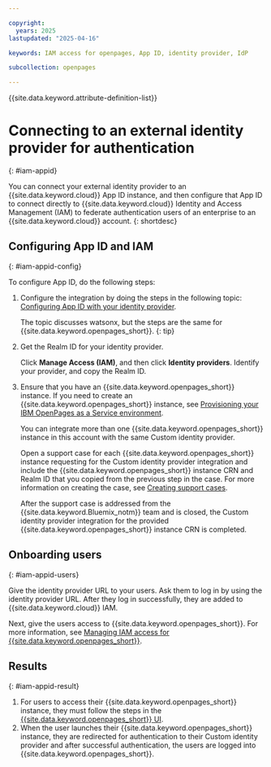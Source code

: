 ```yaml
---

copyright:
  years: 2025
lastupdated: "2025-04-16"

keywords: IAM access for openpages, App ID, identity provider, IdP

subcollection: openpages

---
```


{{site.data.keyword.attribute-definition-list}}


# Connecting to an external identity provider for authentication
{: #iam-appid}

You can connect your external identity provider to an {{site.data.keyword.cloud}} App ID instance, and then configure that App ID to connect directly to {{site.data.keyword.cloud}} Identity and Access Management (IAM) to federate authentication users of an enterprise to an {{site.data.keyword.cloud}} account.
{: shortdesc}


## Configuring App ID and IAM
{: #iam-appid-config}

To configure App ID, do the following steps:
1. Configure the integration by doing the steps in the following topic: [Configuring App ID with your identity provider](https://www.ibm.com/docs/en/watsonx/saas?topic=overview-configuring-app-id-your-identity-provider).

    The topic discusses watsonx, but the steps are the same for {{site.data.keyword.openpages_short}}.
    {: tip}

2. Get the Realm ID for your identity provider.

    Click **Manage Access (IAM)**, and then click **Identity providers**. Identify your provider, and copy the Realm ID.
   

3. Ensure that you have an {{site.data.keyword.openpages_short}} instance. If you need to create an {{site.data.keyword.openpages_short}} instance, see [Provisioning your IBM OpenPages as a Service environment](/docs/openpages?topic=openpages-provisioning_environment).

    You can integrate more than one {{site.data.keyword.openpages_short}} instance in this account with the same Custom identity provider.

    Open a support case for each {{site.data.keyword.openpages_short}} instance requesting for the Custom identity provider integration and include the {{site.data.keyword.openpages_short}} instance CRN and Realm ID that you copied from the previous step in the case. For more information on creating the case, see [Creating support cases](/docs/account?topic=account-open-case).

    After the support case is addressed from the {{site.data.keyword.Bluemix_notm}} team and is closed, the Custom identity provider integration for the provided {{site.data.keyword.openpages_short}} instance CRN is completed.



## Onboarding users
{: #iam-appid-users}

Give the identity provider URL to your users. Ask them to log in by using the identity provider URL. After they log in successfully, they are added to {{site.data.keyword.cloud}} IAM.

Next, give the users access to {{site.data.keyword.openpages_short}}. For more information, see [Managing IAM access for {{site.data.keyword.openpages_short}}](/docs/openpages?topic=openpages-iam-openpages&interface=ui).

## Results
{: #iam-appid-result}

1. For users to access their {{site.data.keyword.openpages_short}} instance, they must follow the steps in the [{{site.data.keyword.openpages_short}} UI](https://cloud.ibm.com/docs/openpages?topic=openpages-log_in#method1).
2. When the user launches their {{site.data.keyword.openpages_short}} instance, they are redirected for authentication to their Custom identity provider and after successful authentication, the users are logged into {{site.data.keyword.openpages_short}}.
